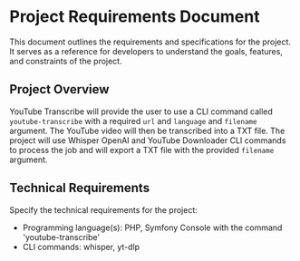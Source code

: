 # Project Requirements Document

This document outlines the requirements and specifications for the project. It serves as a reference for developers to understand the goals, features, and constraints of the project.

## Project Overview
YouTube Transcribe will provide the user to use a CLI command called `youtube-transcribe` with a required `url` and `language` and `filename` argument. The YouTube video will then be transcribed into a TXT file. The project will use Whisper OpenAI and YouTube Downloader CLI commands to process the job and will export a TXT file with the provided `filename` argument. 

## Technical Requirements
Specify the technical requirements for the project:
- Programming language(s): PHP, Symfony Console with the command 'youtube-transcribe'
- CLI commands: whisper, yt-dlp
